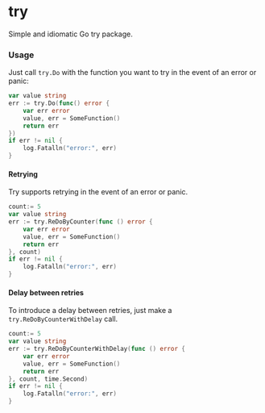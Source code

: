 # try

Simple and idiomatic Go try package.

### Usage

Just call `try.Do` with the function you want to try in the event of an error or panic:

```go
var value string
err := try.Do(func() error {
    var err error
    value, err = SomeFunction()
    return err
})
if err != nil {
    log.Fatalln("error:", err)
}
```

#### Retrying

Try supports retrying in the event of an error or panic.

```go
count:= 5
var value string
err := try.ReDoByCounter(func () error {
    var err error
    value, err = SomeFunction()
    return err
}, count)
if err != nil {
    log.Fatalln("error:", err)
}
```

#### Delay between retries

To introduce a delay between retries, just make a `try.ReDoByCounterWithDelay` call.

```go
count:= 5
var value string
err := try.ReDoByCounterWithDelay(func () error {
    var err error
    value, err = SomeFunction()
    return err
}, count, time.Second)
if err != nil {
    log.Fatalln("error:", err)
}
```